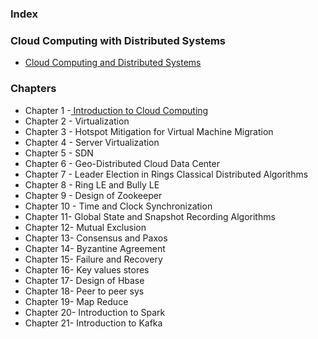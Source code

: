 ### Index
### Cloud Computing with Distributed Systems 

* [Cloud Computing and Distributed Systems ](https://drive.google.com/drive/folders/1-LqmeA9HaZtyqGQK0ntSsm1bBKvsV6Jq?usp=sharing)

### Chapters
<ul>
<li>Chapter 1 -<a href="https://drive.google.com/file/d/1JlYmBdtvs1wT1pUWiBgLR_Aln1zcBd_Y/view?usp=sharing"> Introduction to Cloud Computing</a></li>

<li>Chapter 2 - Virtualization</li>

<li>Chapter 3 - Hotspot Mitigation for Virtual Machine Migration</li>

<li>Chapter 4 - Server Virtualization</li>

<li>Chapter 5 - SDN</li>

<li>Chapter 6 - Geo-Distributed Cloud Data Center</li>

<li>Chapter 7 - Leader Election in Rings Classical Distributed Algorithms</li>

<li>Chapter 8 - Ring LE and Bully LE</li>

<li>Chapter 9 - Design of Zookeeper</li>

<li>Chapter 10 - Time and Clock Synchronization </li>

<li>Chapter 11- Global State and Snapshot Recording Algorithms</li>

<li>Chapter 12- Mutual Exclusion</li>

<li>Chapter 13- Consensus and Paxos</li>

<li>Chapter 14- Byzantine Agreement</li>

<li>Chapter 15- Failure and Recovery </li>

<li>Chapter 16- Key values stores</li>

<li>Chapter 17- Design of Hbase</li>

<li>Chapter 18- Peer to peer sys</li>

<li>Chapter 19- Map Reduce</li>

<li>Chapter 20- Introduction to Spark</li>

<li>Chapter 21- Introduction to Kafka</li>
</ul>




